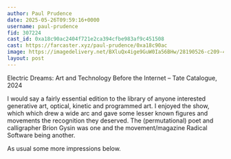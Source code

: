 ```yaml
---
author: Paul Prudence
date: 2025-05-26T09:59:16+0000
username: paul-prudence
fid: 307224
cast_id: 0xa18c90ac2404f721e2ca394cfbe983af9c451508
cast: https://farcaster.xyz/paul-prudence/0xa18c90ac
image: https://imagedelivery.net/BXluQx4ige9GuW0Ia56BHw/28190526-c209-4164-7d2c-d9a4ff461200/original
layout: post
---
```


Electric Dreams: Art and Technology Before the Internet – Tate Catalogue, 2024

I would say a fairly essential edition to the library of anyone interested generative art, optical, kinetic and programmed art. I enjoyed the show, which which drew a wide arc and gave some lesser known figures and movements the recognition they deserved. The (permutational) poet and calligrapher Brion Gysin was one and the movement/magazine Radical Software being another.

As usual some more impressions below.

<img src='https://imagedelivery.net/BXluQx4ige9GuW0Ia56BHw/28190526-c209-4164-7d2c-d9a4ff461200/original' alt='' referrerpolicy='no-referrer'/>
